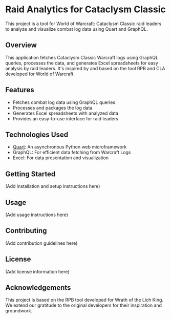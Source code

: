 # Raid Analytics for Cataclysm Classic

This project is a tool for World of Warcraft: Cataclysm Classic raid leaders to analyze and visualize combat log data using Quart and GraphQL.

## Overview

This application fetches Cataclysm Classic Warcraft logs using GraphQL queries, processes the data, and generates Excel spreadsheets for easy analysis by raid leaders. It's inspired by and based on the tool RPB and CLA developed for World of Warcraft.

## Features

- Fetches combat log data using GraphQL queries
- Processes and packages the log data
- Generates Excel spreadsheets with analyzed data
- Provides an easy-to-use interface for raid leaders

## Technologies Used

- [Quart](https://pgjones.gitlab.io/quart/): An asynchronous Python web microframework
- GraphQL: For efficient data fetching from Warcraft Logs
- Excel: For data presentation and visualization

## Getting Started

(Add installation and setup instructions here)

## Usage

(Add usage instructions here)

## Contributing

(Add contribution guidelines here)

## License

(Add license information here)

## Acknowledgements

This project is based on the RPB tool developed for Wrath of the Lich King. We extend our gratitude to the original developers for their inspiration and groundwork.
